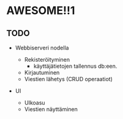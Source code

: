 # AWESOME!!1
## TODO

- Webbiserveri nodella
	- Rekisteröityminen
		- käyttäjätietojen tallennus db:een.
	- Kirjautuminen
	- Viestien lähetys (CRUD operaatiot)
	
- UI
	- Ulkoasu
	- Viestien näyttäminen
